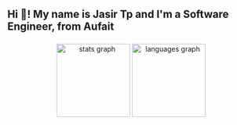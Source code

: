 <h2 align="left">Hi 👋! My name is Jasir Tp and I'm a Software Engineer, from Aufait</h2>

###

<div align="center">
  <img src="https://github-readme-stats.vercel.app/api?username=jasirauf&hide_title=false&hide_rank=false&show_icons=true&include_all_commits=true&count_private=true&disable_animations=false&theme=dracula&locale=en&hide_border=false" height="150" alt="stats graph"  />
  <img src="https://github-readme-stats.vercel.app/api/top-langs?username=jasirauf&locale=en&hide_title=false&layout=compact&card_width=320&langs_count=5&theme=dracula&hide_border=false" height="150" alt="languages graph"  />
</div>

